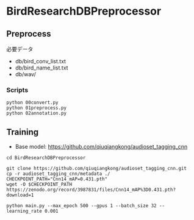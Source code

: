# BirdResearchDBPreprocessor
## Preprocess
必要データ
- db/bird_conv_list.txt
- db/bird_name_list.txt
- db/wav/

### Scripts
```
python 00convert.py
python 01preprocess.py
python 02annotation.py
```

## Training

- Base model: https://github.com/qiuqiangkong/audioset_tagging_cnn

```
cd BirdResearchDBPreprocessor

git clone https://github.com/qiuqiangkong/audioset_tagging_cnn.git
cp -r audioset_tagging_cnn/metadata ./
CHECKPOINT_PATH="Cnn14_mAP=0.431.pth"
wget -O $CHECKPOINT_PATH https://zenodo.org/record/3987831/files/Cnn14_mAP%3D0.431.pth?download=1
```

```
python main.py --max_epoch 500 --gpus 1 --batch_size 32 --learning_rate 0.001
```


